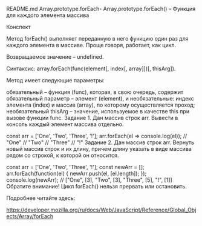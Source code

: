 README.md
Array.prototype.forEach-
Array.prototype.forEach() – Функция для каждого элемента массива

Конспект

Метод forEach() выполняет переданную в него функцию один раз для каждого элемента в массиве. Проще говоря, работает, как цикл.

Возвращаемое значение – undefined.

Синтаксис: array.forEach(func(element[, index[, array]])[, thisArg]).

Метод имеет следующие параметры:

обязательный – функция (func), которая, в свою очередь, содержит обязательный параметр – элемент (element), и необязательные: индекс элемента (index) и массив (array), по которому осуществляется проход; необязательный thisArg – значение, используемое в качестве this при вызове функции func. Задание 1. Дан массив строк arr. Вывести в консоль каждый элемент массива отдельно.

const arr = ['One', 'Two', 'Three', '!']; arr.forEach(el => console.log(el)); // "One" // "Two" // "Three" // "!" Задание 2. Дан массив строк arr. Вернуть новый массив строк и их длину, причем длину указать в виде массива рядом со строкой, к которой он относится.

const arr = ['One', 'Two', 'Three', '!']; const newArr = []; arr.forEach(function(el) { newArr.push(el, [el.length]); }); console.log(newArr); // ["One", [3], "Two", [3], "Three", [5], "!", [1]] Обратите внимание! Цикл forEach() нельзя прервать или остановить.

Подробнее читайте здесь:

https://developer.mozilla.org/ru/docs/Web/JavaScript/Reference/Global_Objects/Array/forEach
